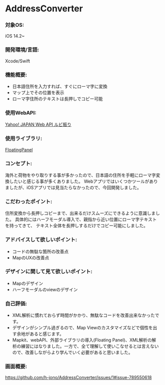 # AddressConverter

### 対象OS: 
iOS 14.2~

### 開発環境/言語: 
Xcode/Swift

### 機能概要: 
- 日本語住所を入力すれば、すぐにローマ字に変換
- マップ上でその位置を表示
- ローマ字住所のテキストは長押しでコピー可能

### 使用WebAPI:
[Yahoo! JAPAN Web API ルビ振り](https://developer.yahoo.co.jp/webapi/jlp/furigana/v1/furigana.html)

### 使用ライブラリ:
[FloatingPanel](https://github.com/SCENEE/FloatingPanel)

### コンセプト:
海外と荷物をやり取りする事が多かったので、日本語の住所を手軽にローマ字変換したいと感じる事が多くありました。
Webアプリではいくつかツールがありましたが、iOSアプリでは見当たらなかったので、今回開発しました。

### こだわったポイント:
住所変換から長押しコピーまで、出来るだけスムーズにできるように意識しました。
具体的にはハーフモーダル導入で、親指から近い位置にローマ字テキストを持ってきて、
テキスト全体を長押しするだけでコピー可能にしました。

### アドバイスして欲しいポイント:
- コードの無駄な箇所の改善点
- MapのUXの改善点

### デザインに関して見て欲しいポイント:
- Mapのデザイン
- ハーフモーダルのviewのデザイン

### 自己評価:
- XML解析に慣れておらず時間がかかり、無駄なコードを改善出来なかったです。
- デザインがシンプル過ぎるので、Map Viewのカスタマイズなどで個性を出す余地があると感じます。
- Mapkit、webAPI、外部ライブラリの導入(Floating Panel)、XML解析の解析の練習にはなりました。一方で、全て理解して使いこなせるとは言えないので、改善しながらより学んでいく必要があると思いました。

### 画面概要:
https://github.com/h-jono/AddressConverter/issues/1#issue-789550618
